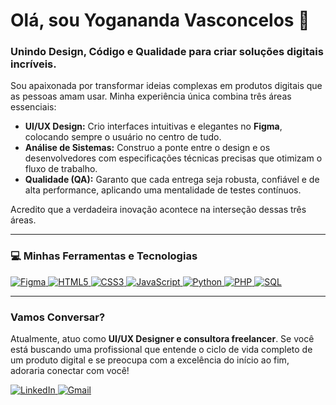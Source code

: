 # Olá, sou Yogananda Vasconcelos 👋
### Unindo Design, Código e Qualidade para criar soluções digitais incríveis.

Sou apaixonada por transformar ideias complexas em produtos digitais que as pessoas amam usar. Minha experiência única combina três áreas essenciais:

* **UI/UX Design:** Crio interfaces intuitivas e elegantes no **Figma**, colocando sempre o usuário no centro de tudo.
* **Análise de Sistemas:** Construo a ponte entre o design e os desenvolvedores com especificações técnicas precisas que otimizam o fluxo de trabalho.
* **Qualidade (QA):** Garanto que cada entrega seja robusta, confiável e de alta performance, aplicando uma mentalidade de testes contínuos.

Acredito que a verdadeira inovação acontece na interseção dessas três áreas.

---

### 💻 Minhas Ferramentas e Tecnologias

<p align="left">
  <a href="https://www.figma.com/" target="_blank" rel="noreferrer"> <img src="https://img.shields.io/badge/Figma-F24E1E?style=for-the-badge&logo=figma&logoColor=white" alt="Figma"/> </a>
  <a href="https://developer.mozilla.org/en-US/docs/Web/Guide/HTML/HTML5" target="_blank" rel="noreferrer"> <img src="https://img.shields.io/badge/HTML5-E34F26?style=for-the-badge&logo=html5&logoColor=white" alt="HTML5"/> </a>
  <a href="https://www.w3.org/Style/CSS/Overview.en.html" target="_blank" rel="noreferrer"> <img src="https://img.shields.io/badge/CSS3-1572B6?style=for-the-badge&logo=css3&logoColor=white" alt="CSS3"/> </a>
  <a href="https://developer.mozilla.org/en-US/docs/Web/JavaScript" target="_blank" rel="noreferrer"> <img src="https://img.shields.io/badge/JavaScript-F7DF1E?style=for-the-badge&logo=javascript&logoColor=black" alt="JavaScript"/> </a>
  <a href="https://www.python.org" target="_blank" rel="noreferrer"> <img src="https://img.shields.io/badge/Python-3776AB?style=for-the-badge&logo=python&logoColor=white" alt="Python"/> </a>
  <a href="https://www.php.net/" target="_blank" rel="noreferrer"> <img src="https://img.shields.io/badge/PHP-777BB4?style=for-the-badge&logo=php&logoColor=white" alt="PHP"/> </a>
  <a href="https://www.microsoft.com/en-us/sql-server" target="_blank" rel="noreferrer"> <img src="https://img.shields.io/badge/SQL-025E8C?style=for-the-badge&logo=postgresql&logoColor=white" alt="SQL"/> </a>
</p>

---

### Vamos Conversar?

Atualmente, atuo como **UI/UX Designer e consultora freelancer**. Se você está buscando uma profissional que entende o ciclo de vida completo de um produto digital e se preocupa com a excelência do início ao fim, adoraria conectar com você!

<p align="left">
<a href="https://linkedin.com/in/yogavasc" target="_blank">
<img src="https://img.shields.io/badge/LinkedIn-0077B5?style=for-the-badge&logo=linkedin&logoColor=white" alt="LinkedIn"/>
</a>
<a href="yogavasc@gmail.com" target="_blank">
<img src="https://img.shields.io/badge/Gmail-D14836?style=for-the-badge&logo=gmail&logoColor=white" alt="Gmail"/>
</a>
</p>
